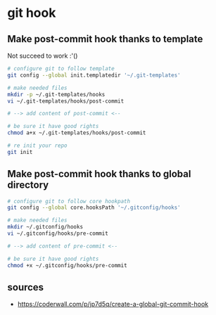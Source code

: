 # git hook

## Make post-commit hook thanks to template

Not succeed to work :'()

```bash
# configure git to follow template
git config --global init.templatedir '~/.git-templates'

# make needed files
mkdir -p ~/.git-templates/hooks
vi ~/.git-templates/hooks/post-commit

# --> add content of post-commit <--

# be sure it have good rights
chmod a+x ~/.git-templates/hooks/post-commit

# re init your repo
git init
```

## Make post-commit hook thanks to global directory

```bash
# configure git to follow core hookpath
git config --global core.hooksPath '~/.gitconfig/hooks'

# make needed files
mkdir ~/.gitconfig/hooks
vi ~/.gitconfig/hooks/pre-commit

# --> add content of pre-commit <--

# be sure it have good rights
chmod +x ~/.gitconfig/hooks/pre-commit
```

## sources

* https://coderwall.com/p/jp7d5q/create-a-global-git-commit-hook